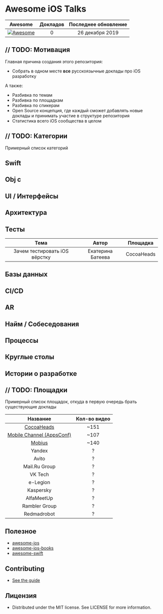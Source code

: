 # Awesome iOS Talks

| Awesome | Докладов | Последнее обновление |
| :-: | :-: | :-: |
| [![Awesome](https://cdn.rawgit.com/sindresorhus/awesome/d7305f38d29fed78fa85652e3a63e154dd8e8829/media/badge.svg)](https://github.com/sindresorhus/awesome) | 0 | 26 декабря 2019

## // TODO: Мотивация

Главная причина создания этого репозитория:
- Собрать в одном месте **все** русскоязычные доклады про iOS разработку

А также:

- Разбивка по темам
- Разбивка по площадкам
- Разбивка по спикерам
- Open Source концепция, где каждый сможет добавлять новые доклады и принимать участие в структуре репозитория
- Статистика всего iOS сообщества в целом 


## // TODO: Категории

Примерный список категорий
## Swift
## Obj c
## UI / Интерфейсы
## Архитектура
## Тесты
| Тема | Автор | Площадка |
| :-: | :-: | :-: |
| Зачем тестировать iOS вёрстку | Екатерина Батеева | CocoaHeads |
## Базы данных
## CI/CD
## AR
## Найм / Собеседования
## Процессы
## Круглые столы
## Истории о разработке


## // TODO: Площадки

Примерный список площадок, откуда в первую очередь брать существующие доклады

| Название | Кол-во видео | 
| :-: | :-: |
| [CocoaHeads](https://www.youtube.com/channel/UCPZtkJkHv_3pPC0veurLQ6Q) | ~151
| [Mobile Channel (AppsConf)](https://www.youtube.com/channel/UCP8MtCo2ZcrJc7_Zhcjym9g) | ~107
| [Mobius](https://www.youtube.com/channel/UCG70q1HRspLdd93HW94WS-A) | ~140
| Yandex | ?
| Avito | ?
| Mail.Ru Group | ?
| VK Tech | ?
| e-Legion | ?
| Kaspersky | ?
| AlfaMeetUp | ?
| Rambler Group | ?
| Redmadrobot | ?


## Полезное

- [awesome-ios](https://github.com/vsouza/awesome-ios)
- [awesome-ios-books](https://github.com/bystritskiy/awesome-ios-books)
- [awesome-swift](https://github.com/matteocrippa/awesome-swift)

## Contributing

- [See the guide](https://github.com/bystritskiy/awesome-ios-talks/blob/master/CONTRIBUTING.md)

## Лицензия

- Distributed under the MIT license. See LICENSE for more information.
